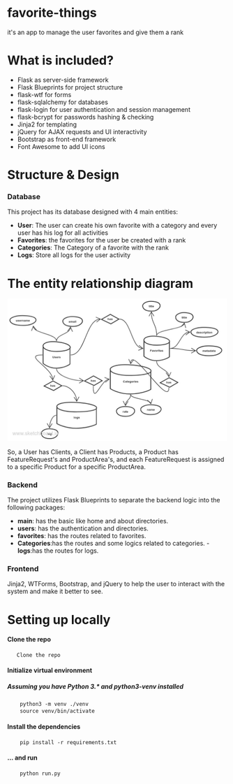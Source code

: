 # favorite-things
it's an app to manage the user favorites and give them a rank

# What is included?
- Flask as server-side framework
- Flask Blueprints for project structure
- flask-wtf for forms
- flask-sqlalchemy for databases
- flask-login for user authentication and session management
- flask-bcrypt for passwords hashing & checking
- Jinja2 for templating 
- jQuery for AJAX requests and UI interactivity 
- Bootstrap as front-end framework
- Font Awesome to add UI icons

# Structure & Design
### Database
This project has its database designed with 4 main entities:
- **User**: The user can create his own favorite with a category and every user has his log for all activities
- **Favorites**: the favorites for the user be created with a rank
- **Categories**: The Category of a favorite with the rank
- **Logs**: Store all logs for the user activity

#  The entity relationship diagram
![relationship_diagram](media/relationship_diagram.jpg)

So, a User has Clients, a Client has Products, a Product has FeatureRequest's and ProductArea's, and each FeatureRequest is assigned to a specific Product for a specific ProductArea.

### Backend
The project utilizes Flask Blueprints to separate the backend logic into the following packages:
- **main**: has the basic like home and about directories.
- **users**: has the authentication and directories.
- **favorites**: has the routes related to favorites.
- **Categories**:has the routes and some logics related to categories.
-**logs**:has the routes for logs.

### Frontend 
Jinja2, WTForms, Bootstrap, and jQuery to help the user to interact with the system and make it better to see.



# Setting up locally
#### Clone the repo
```
   Clone the repo
```

#### Initialize virtual environment
##### Assuming you have Python 3.* and python3-venv installed 
```
    python3 -m venv ./venv
    source venv/bin/activate
```

#### Install the dependencies
```
    pip install -r requirements.txt
```

#### ... and run
```
    python run.py
```